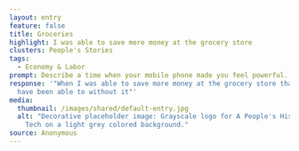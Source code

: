 ```yaml
---
layout: entry
feature: false
title: Groceries
highlight: I was able to save more money at the grocery store
clusters: People's Stories
tags:
  - Economy & Labor
prompt: Describe a time when your mobile phone made you feel powerful.
response: '"When I was able to save more money at the grocery store than I would
  have been able to without it"'
media:
  thumbnail: /images/shared/default-entry.jpg
  alt: "Decorative placeholder image: Grayscale logo for A People's History of
    Tech on a light grey colored background."
source: Anonymous
---
```

